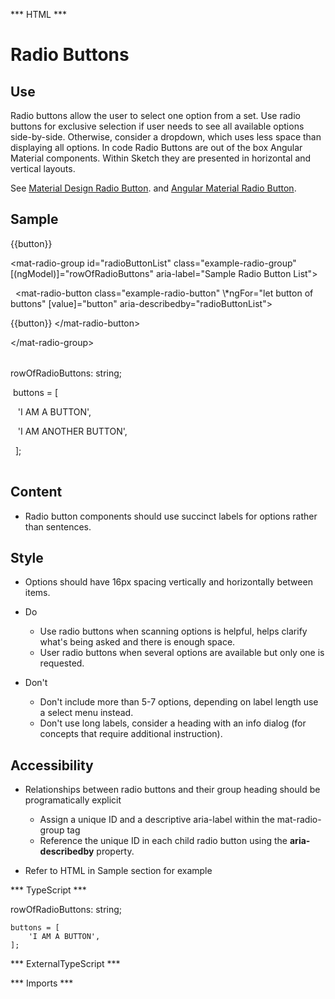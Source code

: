 *** HTML ***
# Radio Buttons

## Use
Radio buttons allow the user to select one option from a set. Use radio buttons for exclusive selection if user
    needs to see all available options side-by-side. Otherwise, consider a dropdown, which uses
    less space than displaying all options. In code Radio Buttons are out of the box Angular Material components. 
    Within Sketch they are presented in horizontal and vertical layouts.

See [Material Design Radio Button](https://material.io/guidelines/components/selection-controls.html#selection-controls-radio-button).
    and [Angular Material Radio Button](https://material.angular.io/components/radio/overview).

## Sample
<mat-tab-group>
    <mat-tab label="Component Sample"><div class="tab-height">
        <mat-radio-group id="radioButtonList" class="example-radio-group" [(ngModel)]="rowOfRadioButtons" aria-label="Sample Radio Button List">
            <mat-radio-button class="example-radio-button" \*ngFor="let button of buttons" [value]="button" aria-describedby="radioButtonList">
                {{button}} 
                &nbsp;
            </mat-radio-button>
        </mat-radio-group></div></mat-tab>
    <mat-tab label="HTML"><div class="tab-height">
        <table style="width:100%">
            <p> &lt;mat-radio-group id="radioButtonList" class="example-radio-group" [(ngModel)]="rowOfRadioButtons" aria-label="Sample Radio Button List"&gt;</p>
            <p> &nbsp;&nbsp;&lt;mat-radio-button class="example-radio-button" \*ngFor="let button of buttons" [value]="button" aria-describedby="radioButtonList"&gt;</p>
            <p>{{button}} &lt;/mat-radio-button&gt;</p>
            <p> &lt;/mat-radio-group&gt;</p>
        </table></div>
    </mat-tab>
    <mat-tab label="TS"><div class="tab-height">
        <table style="width:25%">
            <p>rowOfRadioButtons: string;</p>
            <p>&nbsp;buttons = [</p>
            <p>&nbsp;&nbsp; 'I AM A BUTTON',</p>
            <p>&nbsp;&nbsp; 'I AM ANOTHER BUTTON',</p>
            <p>&nbsp; ];</p>
        </table>
    </div></mat-tab>
</mat-tab-group>

## Content
* Radio button components should use succinct labels for options rather than sentences.

## Style
* Options should have 16px spacing vertically and horizontally between items.

* Do
    * Use radio buttons when scanning options is helpful, helps clarify what's being asked and there is enough space.
    * User radio buttons when several options are available but only one is requested.

* Don't
    * Don't include more than 5-7 options, depending on label length use a select menu instead.
    * Don't use long labels, consider a heading with an info dialog (for concepts that require additional instruction).

## Accessibility

* Relationships between radio buttons and their group heading should be programatically explicit
    * Assign a unique ID and a descriptive aria-label within the mat-radio-group tag
    * Reference the unique ID in each child radio button using the <b>aria-describedby</b> property.

* Refer to HTML in Sample section for example

*** TypeScript *** 

 rowOfRadioButtons: string;

    buttons = [
        'I AM A BUTTON',
    ];

*** ExternalTypeScript ***

*** Imports ***